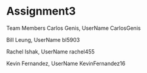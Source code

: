 # Assignment3

Team Members
Carlos Genis, UserName CarlosGenis

Bill Leung, UserName bl5903

Rachel Ishak, UserName rachel455

Kevin Fernandez, UserName KevinFernandez16
